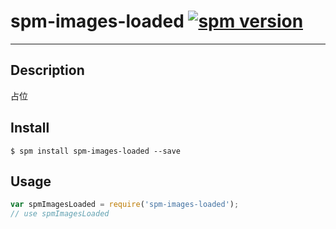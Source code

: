 # spm-images-loaded [![spm version](http://spmjs.io/badge/spm-images-loaded)](http://spmjs.io/package/spm-images-loaded)

---

## Description

占位

## Install

```
$ spm install spm-images-loaded --save
```

## Usage

```js
var spmImagesLoaded = require('spm-images-loaded');
// use spmImagesLoaded
```
